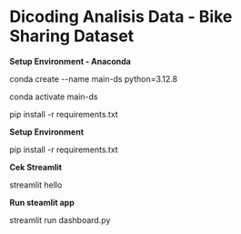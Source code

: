 # Dicoding Analisis Data - Bike Sharing Dataset

**Setup Environment - Anaconda**

conda create --name main-ds python=3.12.8

conda activate main-ds

pip install -r requirements.txt

**Setup Environment**

pip install -r requirements.txt

**Cek Streamlit**

streamlit hello

**Run steamlit app**

streamlit run dashboard.py
